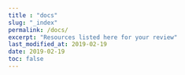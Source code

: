 ```yaml
---
title : "docs"
slug: "_index"
permalink: /docs/
excerpt: "Resources listed here for your review"
last_modified_at: 2019-02-19
date: 2019-02-19
toc: false
---
```


